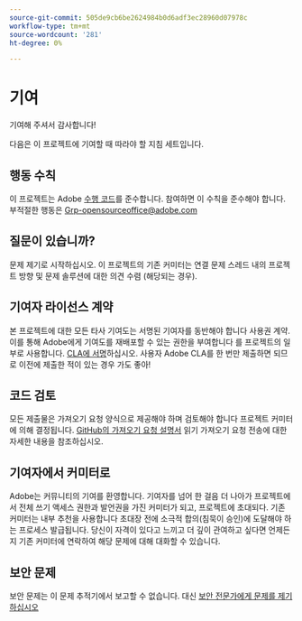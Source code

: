 ```yaml
---
source-git-commit: 505de9cb6be2624984b0d6adf3ec28960d07978c
workflow-type: tm+mt
source-wordcount: '281'
ht-degree: 0%

---
```


# 기여

기여해 주셔서 감사합니다!

다음은 이 프로젝트에 기여할 때 따라야 할 지침 세트입니다.

## 행동 수칙

이 프로젝트는 Adobe [수행 코드](code-of-conduct.md)를 준수합니다. 참여하면
이 수칙을 준수해야 합니다. 부적절한 행동은
[Grp-opensourceoffice@adobe.com](mailto:Grp-opensourceoffice@adobe.com)

## 질문이 있습니까?

문제 제기로 시작하십시오. 이 프로젝트의 기존 커미터는 연결
문제 스레드 내의 프로젝트 방향 및 문제 솔루션에 대한 의견 수렴
(해당되는 경우).

## 기여자 라이선스 계약

본 프로젝트에 대한 모든 타사 기여도는 서명된 기여자를 동반해야 합니다
사용권 계약. 이를 통해 Adobe에게 기여도를 재배포할 수 있는 권한을 부여합니다
를 프로젝트의 일부로 사용합니다. [CLA에 서명](https://opensource.adobe.com/cla.html)하십시오. 사용자
Adobe CLA를 한 번만 제출하면 되므로 이전에 제출한 적이 있는 경우
가도 좋아!

## 코드 검토

모든 제출물은 가져오기 요청 양식으로 제공해야 하며 검토해야 합니다
프로젝트 커미터에 의해 결정됩니다. [GitHub의 가져오기 요청 설명서](https://help.github.com/articles/about-pull-requests/) 읽기
가져오기 요청 전송에 대한 자세한 내용을 참조하십시오.

<!--
Lastly, please follow the [pull request template](PULL_REQUEST_TEMPLATE.md) when
submitting a pull request!
-->

## 기여자에서 커미터로

Adobe는 커뮤니티의 기여를 환영합니다. 기여자를 넘어 한 걸음 더 나아가
프로젝트에서 전체 쓰기 액세스 권한과 발언권을 가진 커미터가 되고,
프로젝트에 초대되다. 기존 커미터는 내부 추천을 사용합니다
초대장 전에 소극적 합의(침묵이 승인)에 도달해야 하는 프로세스
발급됩니다. 당신이 자격이 있다고 느끼고 더 깊이 관여하고 싶다면
언제든지 기존 커미터에 연락하여 해당 문제에 대해 대화할 수 있습니다.

## 보안 문제

보안 문제는 이 문제 추적기에서 보고할 수 없습니다. 대신 [보안 전문가에게 문제를 제기하십시오](https://helpx.adobe.com/security/alertus.html)
